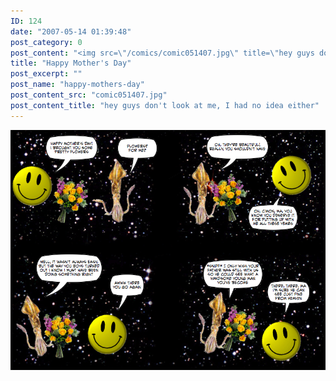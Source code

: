 ```yaml
---
ID: 124
date: "2007-05-14 01:39:48"
post_category: 0
post_content: "<img src=\"/comics/comic051407.jpg\" title=\"hey guys don't look at me, I had no idea either\">/>"
title: "Happy Mother's Day"
post_excerpt: ""
post_name: "happy-mothers-day"
post_content_src: "comic051407.jpg"
post_content_title: "hey guys don't look at me, I had no idea either"
---
```



[![hey guys don't look at me, I had no idea either](/comics-hi-res/comic051407.jpg)](/comics-hi-res/comic051407.jpg "hey guys don't look at me, I had no idea either")

